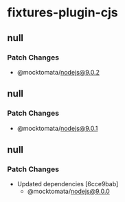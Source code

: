 # fixtures-plugin-cjs

## null

### Patch Changes

- @mocktomata/nodejs@9.0.2

## null

### Patch Changes

- @mocktomata/nodejs@9.0.1

## null

### Patch Changes

- Updated dependencies [6cce9bab]
  - @mocktomata/nodejs@9.0.0
